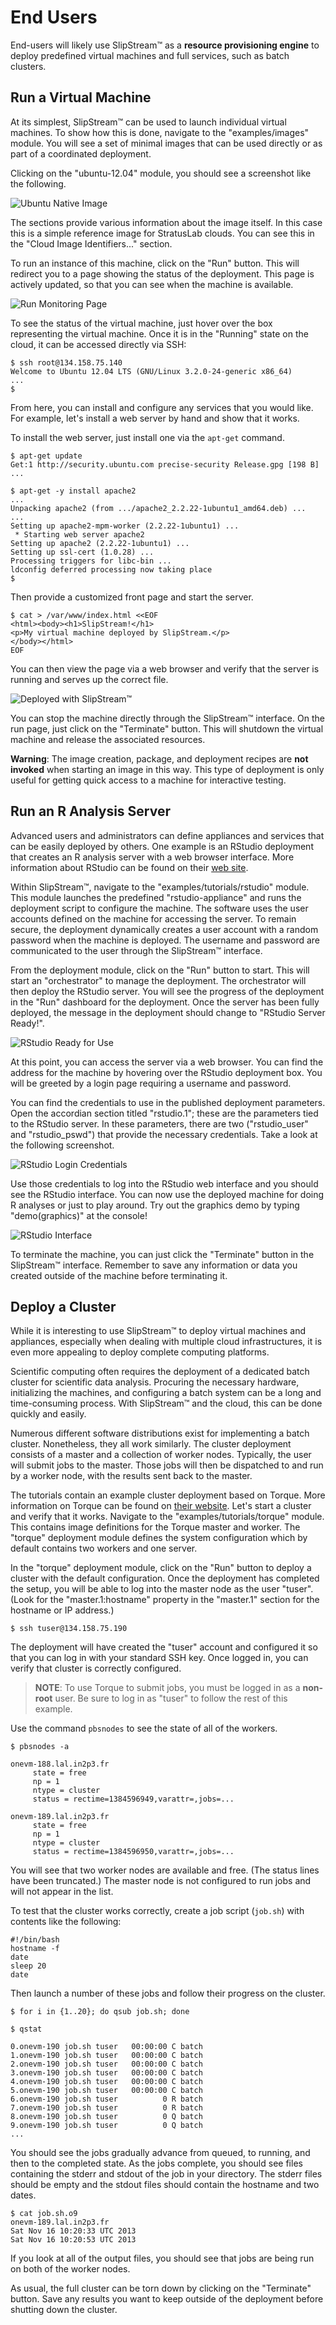 
# End Users

End-users will likely use SlipStream™ as a **resource provisioning
engine** to deploy predefined virtual machines and full services, such
as batch clusters.

## Run a Virtual Machine

At its simplest, SlipStream™ can be used to launch individual virtual
machines.  To show how this is done, navigate to the
"examples/images" module.  You will see a set of minimal images that
can be used directly or as part of a coordinated deployment.

Clicking on the "ubuntu-12.04" module, you should see a screenshot
like the following.

![Ubuntu Native Image](images/screenshot-ubuntu.png)

The sections provide various information about the image itself.  In
this case this is a simple reference image for StratusLab clouds.  You
can see this in the "Cloud Image Identifiers..." section.

To run an instance of this machine, click on the "Run" button.  This
will redirect you to a page showing the status of the deployment.
This page is actively updated, so that you can see when the machine is
available.

![Run Monitoring Page](images/screenshot-run-ubuntu.png)

To see the status of the virtual machine, just hover over the box
representing the virtual machine.  Once it is in the "Running" state
on the cloud, it can be accessed directly via SSH:

    $ ssh root@134.158.75.140
    Welcome to Ubuntu 12.04 LTS (GNU/Linux 3.2.0-24-generic x86_64)
    ...
    $

From here, you can install and configure any services that you would
like.  For example, let's install a web server by hand and show that
it works.

To install the web server, just install one via the `apt-get`
command. 

    $ apt-get update
    Get:1 http://security.ubuntu.com precise-security Release.gpg [198 B]
    ...

    $ apt-get -y install apache2
    ...
    Unpacking apache2 (from .../apache2_2.2.22-1ubuntu1_amd64.deb) ...
    ...
    Setting up apache2-mpm-worker (2.2.22-1ubuntu1) ...
     * Starting web server apache2
    Setting up apache2 (2.2.22-1ubuntu1) ...
    Setting up ssl-cert (1.0.28) ...
    Processing triggers for libc-bin ...
    ldconfig deferred processing now taking place
    $ 

Then provide a customized front page and start the server.

    $ cat > /var/www/index.html <<EOF
    <html><body><h1>SlipStream!</h1>
    <p>My virtual machine deployed by SlipStream.</p>
    </body></html>
    EOF

You can then view the page via a web browser and verify that the
server is running and serves up the correct file.

![Deployed with SlipStream™](images/screenshot-ubuntu-web.png)

You can stop the machine directly through the SlipStream™ interface.
On the run page, just click on the "Terminate" button.  This will
shutdown the virtual machine and release the associated resources.

**Warning**: The image creation, package, and deployment recipes are
**not invoked** when starting an image in this way.  This type of
deployment is only useful for getting quick access to a machine for
interactive testing.

## Run an R Analysis Server

Advanced users and administrators can define appliances and services
that can be easily deployed by others.  One example is an RStudio
deployment that creates an R analysis server with a web browser
interface.  More information about RStudio can be found on their [web
site][rstudio].

Within SlipStream™, navigate to the "examples/tutorials/rstudio"
module.  This module launches the predefined "rstudio-appliance" and
runs the deployment script to configure the machine.  The software
uses the user accounts defined on the machine for accessing the
server.  To remain secure, the deployment dynamically creates a user
account with a random password when the machine is deployed.  The
username and password are communicated to the user through the
SlipStream™ interface.

From the deployment module, click on the "Run" button to start.  This
will start an "orchestrator" to manage the deployment. The
orchestrator will then deploy the RStudio server.  You will see the
progress of the deployment in the "Run" dashboard for the deployment.
Once the server has been fully deployed, the message in the deployment
should change to "RStudio Server Ready!".

![RStudio Ready for Use](images/screenshot-rstudio-ready.png)

At this point, you can access the server via a web browser.  You can
find the address for the machine by hovering over the RStudio
deployment box.  You will be greeted by a login page requiring a
username and password.

You can find the credentials to use in the published deployment
parameters.  Open the accordian section titled "rstudio.1"; these are
the parameters tied to the RStudio server.  In these parameters, there
are two ("rstudio_user" and "rstudio_pswd") that provide the
necessary credentials.  Take a look at the following screenshot.

![RStudio Login Credentials](images/screenshot-rstudio-parameters.png)

Use those credentials to log into the RStudio web interface and you
should see the RStudio interface.  You can now use the deployed
machine for doing R analyses or just to play around.  Try out the
graphics demo by typing "demo(graphics)" at the console!

![RStudio Interface](images/screenshot-rstudio-interface.png)

To terminate the machine, you can just click the "Terminate" button in
the SlipStream™ interface.  Remember to save any information or data
you created outside of the machine before terminating it.


## Deploy a Cluster

While it is interesting to use SlipStream™ to deploy virtual machines
and appliances, especially when dealing with multiple cloud
infrastructures, it is even more appealing to deploy complete
computing platforms.

Scientific computing often requires the deployment of a dedicated
batch cluster for scientific data analysis.  Procuring the necessary
hardware, initializing the machines, and configuring a batch system
can be a long and time-consuming process.  With SlipStream™ and the
cloud, this can be done quickly and easily. 

Numerous different software distributions exist for implementing a
batch cluster.  Nonetheless, they all work similarly.  The cluster
deployment consists of a master and a collection of worker nodes.
Typically, the user will submit jobs to the master.  Those jobs will
then be dispatched to and run by a worker node, with the results sent
back to the master.

The tutorials contain an example cluster deployment based on Torque.
More information on Torque can be found on [their website][torque].
Let's start a cluster and verify that it works.  Navigate to the
"examples/tutorials/torque" module.  This contains image definitions
for the Torque master and worker.  The "torque" deployment module
defines the system configuration which by default contains two workers
and one server.

In the "torque" deployment module, click on the "Run" button to deploy
a cluster with the default configuration.  Once the deployment has
completed the setup, you will be able to log into the master node as
the user "tuser".  (Look for the "master.1:hostname" property in the
"master.1" section for the hostname or IP address.)

    $ ssh tuser@134.158.75.190

The deployment will have created the "tuser" account and configured it
so that you can log in with your standard SSH key.  Once logged in,
you can verify that cluster is correctly configured.

> **NOTE**: To use Torque to submit jobs, you must be logged in as a
> **non-root** user.  Be sure to log in as "tuser" to follow the rest
> of this example.

Use the command `pbsnodes` to see the state of all of the workers.  

    $ pbsnodes -a

    onevm-188.lal.in2p3.fr
         state = free
         np = 1
         ntype = cluster
         status = rectime=1384596949,varattr=,jobs=...

    onevm-189.lal.in2p3.fr
         state = free
         np = 1
         ntype = cluster
         status = rectime=1384596950,varattr=,jobs=...

You will see that two worker nodes are available and free.  (The
status lines have been truncated.)  The master node is not configured
to run jobs and will not appear in the list.

To test that the cluster works correctly, create a job script
(`job.sh`) with contents like the following:

    #!/bin/bash
    hostname -f
    date
    sleep 20
    date

Then launch a number of these jobs and follow their progress on the
cluster. 

    $ for i in {1..20}; do qsub job.sh; done
    
    $ qstat

    0.onevm-190 job.sh tuser   00:00:00 C batch          
    1.onevm-190 job.sh tuser   00:00:00 C batch          
    2.onevm-190 job.sh tuser   00:00:00 C batch          
    3.onevm-190 job.sh tuser   00:00:00 C batch          
    4.onevm-190 job.sh tuser   00:00:00 C batch          
    5.onevm-190 job.sh tuser   00:00:00 C batch          
    6.onevm-190 job.sh tuser          0 R batch          
    7.onevm-190 job.sh tuser          0 R batch          
    8.onevm-190 job.sh tuser          0 Q batch          
    9.onevm-190 job.sh tuser          0 Q batch
    ...

You should see the jobs gradually advance from queued, to running, and
then to the completed state.  As the jobs complete, you should see
files containing the stderr and stdout of the job in your directory.
The stderr files should be empty and the stdout files should contain
the hostname and two dates. 

    $ cat job.sh.o9
    onevm-189.lal.in2p3.fr
    Sat Nov 16 10:20:33 UTC 2013
    Sat Nov 16 10:20:53 UTC 2013

If you look at all of the output files, you should see that jobs are
being run on both of the worker nodes.

As usual, the full cluster can be torn down by clicking on the
"Terminate" button.  Save any results you want to keep outside of the
deployment before shutting down the cluster.


[rstudio]: http://www.rstudio.com
[torque]: http://www.adaptivecomputing.com/products/open-source/torque/
